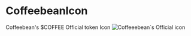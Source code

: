 # CoffeebeanIcon
Coffeebean's $COFFEE Official token Icon
![Coffeeebean`s Official icon](https://github.com/CoffeebeanOfficial/CoffeebeanIcon/assets/157937967/abaf3fc9-3e6c-48ad-8bbe-bfd963eececd)
